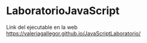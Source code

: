 # LaboratorioJavaScript

Link del ejecutable en la web https://valeriagallegor.github.io/JavaScriptLaboratorio/ 


